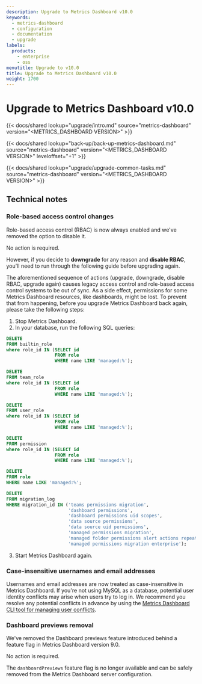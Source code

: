 ```yaml
---
description: Upgrade to Metrics Dashboard v10.0
keywords:
  - metrics-dashboard
  - configuration
  - documentation
  - upgrade
labels:
  products:
    - enterprise
    - oss
menutitle: Upgrade to v10.0
title: Upgrade to Metrics Dashboard v10.0
weight: 1700
---
```


# Upgrade to Metrics Dashboard v10.0

{{< docs/shared lookup="upgrade/intro.md" source="metrics-dashboard" version="<METRICS_DASHBOARD VERSION>" >}}

{{< docs/shared lookup="back-up/back-up-metrics-dashboard.md" source="metrics-dashboard" version="<METRICS_DASHBOARD VERSION>" leveloffset="+1" >}}

{{< docs/shared lookup="upgrade/upgrade-common-tasks.md" source="metrics-dashboard" version="<METRICS_DASHBOARD VERSION>" >}}

## Technical notes

### Role-based access control changes

<!-- Vardan Torosyan -->

Role-based access control (RBAC) is now always enabled and we've removed the option to disable it.

No action is required.

However, if you decide to **downgrade** for any reason and **disable RBAC**, you'll need to run through the following guide before upgrading again.

The aforementioned sequence of actions (upgrade, downgrade, disable RBAC, upgrade again) causes legacy access control and role-based access control systems to be out of sync.
As a side effect, permissions for some Metrics Dashboard resources, like dashboards, might be lost.
To prevent that from happening, before you upgrade Metrics Dashboard back again, please take the following steps:

1. Stop Metrics Dashboard.
2. In your database, run the following SQL queries:

```sql
DELETE
FROM builtin_role
where role_id IN (SELECT id
                  FROM role
                  WHERE name LIKE 'managed:%');

DELETE
FROM team_role
where role_id IN (SELECT id
                  FROM role
                  WHERE name LIKE 'managed:%');

DELETE
FROM user_role
where role_id IN (SELECT id
                  FROM role
                  WHERE name LIKE 'managed:%');

DELETE
FROM permission
where role_id IN (SELECT id
                  FROM role
                  WHERE name LIKE 'managed:%');

DELETE
FROM role
WHERE name LIKE 'managed:%';

DELETE
FROM migration_log
WHERE migration_id IN ('teams permissions migration',
                       'dashboard permissions',
                       'dashboard permissions uid scopes',
                       'data source permissions',
                       'data source uid permissions',
                       'managed permissions migration',
                       'managed folder permissions alert actions repeated migration',
                       'managed permissions migration enterprise');
```

3. Start Metrics Dashboard again.

### Case-insensitive usernames and email addresses

<!-- Vardan Torosyan -->

Usernames and email addresses are now treated as case-insensitive in Metrics Dashboard. If you're not using MySQL as a database, potential user identity conflicts may arise when users try to log in.
We recommend you resolve any potential conflicts in advance by using the [Metrics Dashboard CLI tool for managing user conflicts](/blog/2022/12/12/guide-to-using-the-new-metrics-dashboard-cli-user-identity-conflict-tool-in-metrics-dashboard-9.3/).

### Dashboard previews removal

<!-- Artur Wierzbicki -->

We've removed the Dashboard previews feature introduced behind a feature flag in Metrics Dashboard version 9.0.

No action is required.

The `dashboardPreviews` feature flag is no longer available and can be safely removed from the Metrics Dashboard server configuration.
